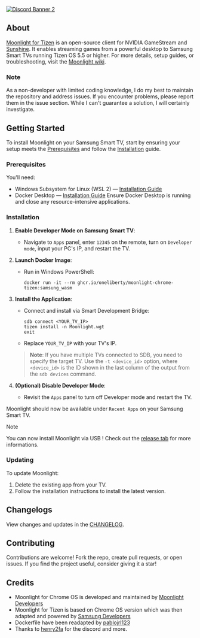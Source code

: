 <p align=left>
	<a href="https://discord.gg/zHafSd3bTw">
		<img src="https://discordapp.com/api/guilds/1196915612522393651/widget.png?style=banner2" alt="Discord Banner 2"/> 
	</a>
</p>

## About
[Moonlight for Tizen](https://moonlight-stream.org) is an open-source client for NVIDIA GameStream and [Sunshine](https://github.com/LizardByte/Sunshine). It enables streaming games from a powerful desktop to Samsung Smart TVs running Tizen OS 5.5 or higher. For more details, setup guides, or troubleshooting, visit the [Moonlight wiki](https://github.com/moonlight-stream/moonlight-docs/wiki).

### Note
As a non-developer with limited coding knowledge, I do my best to maintain the repository and address issues. If you encounter problems, please report them in the issue section. While I can't guarantee a solution, I will certainly investigate.

## Getting Started
To install Moonlight on your Samsung Smart TV, start by ensuring your setup meets the [Prerequisites](https://github.com/OneLiberty/moonlight-chrome-tizen#prerequisites) and follow the [Installation](https://github.com/OneLiberty/moonlight-chrome-tizen#installation) guide.

### Prerequisites
You'll need:
- Windows Subsystem for Linux (WSL 2) — [Installation Guide](https://learn.microsoft.com/en-us/windows/wsl/install-manual)
- Docker Desktop — [Installation Guide](https://docs.docker.com/desktop/)
Ensure Docker Desktop is running and close any resource-intensive applications.

### Installation
1. **Enable Developer Mode on Samsung Smart TV**:
   - Navigate to `Apps` panel, enter `12345` on the remote, turn on `Developer mode`, input your PC's IP, and restart the TV.
2. **Launch Docker Image**:
   - Run in Windows PowerShell:
     ```
     docker run -it --rm ghcr.io/oneliberty/moonlight-chrome-tizen:samsung_wasm
     ```
3. **Install the Application**:
   - Connect and install via Smart Development Bridge:
     ```
     sdb connect <YOUR_TV_IP>
     tizen install -n Moonlight.wgt
     exit
     ```
   - Replace `YOUR_TV_IP` with your TV's IP.
   
   > **Note**: If you have multiple TVs connected to SDB, you need to specify the target TV. Use the `-t <device_id>` option, where `<device_id>` is the ID shown in the last column of the output from the `sdb devices` command.

4. **(Optional) Disable Developer Mode**:
   - Revisit the `Apps` panel to turn off Developer mode and restart the TV.

Moonlight should now be available under `Recent Apps` on your Samsung Smart TV.


>[!NOTE]
> You can now install Moonlight via USB ! Check out the [release tab](https://github.com/OneLiberty/moonlight-chrome-tizen/releases) for more informations.


### Updating
To update Moonlight:
1. Delete the existing app from your TV.
2. Follow the installation instructions to install the latest version.

## Changelogs
View changes and updates in the [CHANGELOG](https://github.com/oneliberty/moonlight-chrome-tizen/blob/samsung_wasm/CHANGELOG.md).

## Contributing
Contributions are welcome! Fork the repo, create pull requests, or open issues. If you find the project useful, consider giving it a star!

## Credits
- Moonlight for Chrome OS is developed and maintained by [Moonlight Developers](https://github.com/moonlight-stream/moonlight-chrome)
- Moonlight for Tizen is based on Chrome OS version which was then adapted and powered by [Samsung Developers](https://github.com/SamsungDForum/moonlight-chrome)
- Dockerfile have been readapted by [pablojrl123](https://github.com/pablojrl123/moonlight-tizen-docker)
- Thanks to [henry2fa](https://github.com/henryfa2) for the discord and more. 
